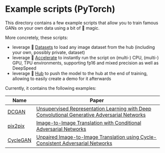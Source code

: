 # Example scripts (PyTorch)

This directory contains a few example scripts that allow you to train famous GANs on your own data using a bit of 🤗 magic.

More concretely, these scripts:
- leverage 🤗 [Datasets](https://huggingface.co/docs/datasets/index) to load any image dataset from the hub (including your own, possibly private, dataset)
- leverage 🤗 [Accelerate](https://huggingface.co/docs/accelerate/index) to instantly run the script on (multi-) CPU, (multi-) GPU, TPU environments, supporting fp16 and mixed precision as well as DeepSpeed
- leverage 🤗 [Hub](https://huggingface.co/) to push the model to the hub at the end of training, allowing to easily create a demo for it afterwards

Currently, it contains the following examples:

| Name      | Paper |
| ----------- | ----------- |
| [DCGAN](dcgan)  | [Unsupervised Representation Learning with Deep Convolutional Generative Adversarial Networks](https://arxiv.org/abs/1511.06434)  |
| [pix2pix](pix2pix) | [Image-to-Image Translation with Conditional Adversarial Networks](https://arxiv.org/abs/1611.07004) |
| [CycleGAN](cyclegan)  | [Unpaired Image-to-Image Translation using Cycle-Consistent Adversarial Networks](https://arxiv.org/abs/1703.10593)


